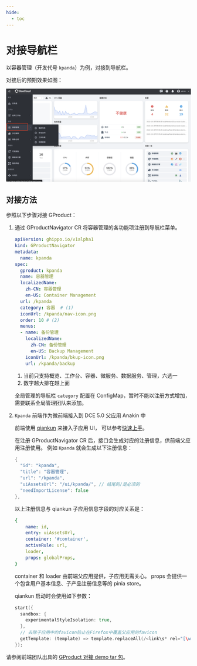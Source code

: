 ```yaml
---
hide:
  - toc
---
```


# 对接导航栏

以容器管理（开发代号 `kpanda`）为例，对接到导航栏。

对接后的预期效果如图：

![对接效果](../images/gproduct01.png)

## 对接方法

参照以下步骤对接 GProduct：

1. 通过 GProductNavigator CR 将容器管理的各功能项注册到导航栏菜单。

    ```yaml
    apiVersion: ghippo.io/v1alpha1
    kind: GProductNavigator
    metadata:
      name: kpanda
    spec:
      gproduct: kpanda
      name: 容器管理
      localizedName:
        zh-CN: 容器管理
        en-US: Container Management
      url: /kpanda
      category: 容器  # (1)
      iconUrl: /kpanda/nav-icon.png
      order: 10 # (2)
      menus:
      - name: 备份管理
        localizedName:
          zh-CN: 备份管理
          en-US: Backup Management
        iconUrl: /kpanda/bkup-icon.png
        url: /kpanda/backup
    ```

    1. 当前只支持概览、工作台、容器、微服务、数据服务、管理，六选一
    2. 数字越大排在越上面

    全局管理的导航栏 `category` 配置在 ConfigMap，暂时不能以注册方式增加，需要联系全局管理团队来添加。

2. `Kpanda` 前端作为微前端接入到 DCE 5.0 父应用 Anakin 中

    前端使用 [qiankun](https://qiankun.umijs.org/zh) 来接入子应用 UI，
    可以参考[快速上手](https://qiankun.umijs.org/zh/guide/getting-started)。

    在注册 GProductNavigator CR 后，接口会生成对应的注册信息，供前端父应用注册使用。
    例如 `Kpanda` 就会生成以下注册信息：

    ```go
    {
      "id": "kpanda",
      "title": "容器管理",
      "url": "/kpanda",
      "uiAssetsUrl": "/ui/kpanda/", // 结尾的/是必须的
      "needImportLicense": false
    },
    ```

    以上注册信息与 qiankun 子应用信息字段的对应关系是：

    ```yaml
    {
        name: id,
        entry: uiAssetsUrl,
        container: '#container',
        activeRule: url, 
        loader,
        props: globalProps,
    }
    ```

    container 和 loader 由前端父应用提供，子应用无需关心。
    props 会提供一个包含用户基本信息、子产品注册信息等的 pinia store。

    qiankun 启动时会使用如下参数：

    ```go
    start({
      sandbox: {
        experimentalStyleIsolation: true,
      },
      // 去除子应用中的favicon防止在Firefox中覆盖父应用的favicon
      getTemplate: (template) => template.replaceAll(/<link\s* rel="[\w\s]*icon[\w\s]*"\s*( href=".*?")?\s*\/?>/g, ''),
    });
    ```

请参阅前端团队出具的 [GProduct 对接 demo tar 包](./gproduct-demo-main.tar.gz)。
